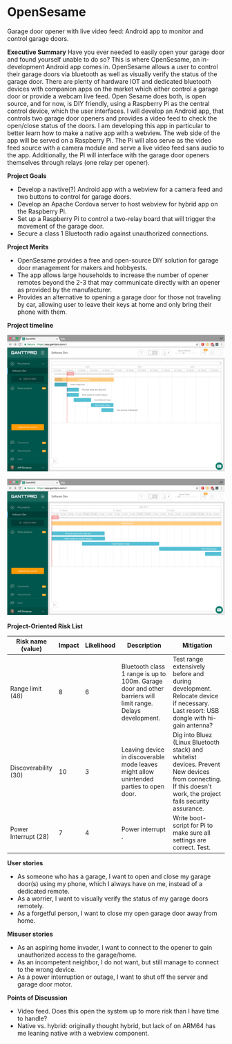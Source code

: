 # OpenSesame
Garage door opener with live video feed: Android app to monitor and control garage doors.


**Executive Summary**
Have you ever needed to easily open your garage door and found yourself unable to do so? This is where OpenSesame, an in-development Android app comes in. OpenSesame allows a user to control their garage doors via bluetooth as well as visually verify the status of the garage door. There are plenty of hardware IOT and dedicated bluetooth devices with companion apps on the market which either control a garage door or provide a webcam live feed. Open Sesame does both, is open source, and for now, is DIY friendly, using a Raspberry Pi as the central control device, which the user interfaces. I will develop an Android app, that controls two garage door openers and provides a video feed to check the open/close status of the doors. I am developing this app in particular to better learn how to make a native app with a webview. The web side of the app will be served on a Raspberry Pi. The Pi will also serve as the video feed source with a camera module and serve a live video feed sans audio to the app. Additionally, the Pi will interface with the garage door openers themselves through relays (one relay per opener).

**Project Goals**
* Develop a navtive(?) Android app with a webview for a camera feed and two buttons to control for garage doors. 
* Develop an Apache Cordova server to host webview for hybrid app on the Raspberry Pi.
* Set up a Raspberry Pi to control a two-relay board that will trigger the movement of the garage door.
* Secure a class 1 Bluetooth radio against unauthorized connections.

**Project Merits**
* OpenSesame provides a free and open-source DIY solution for garage door management for makers and hobbyests.
* The app allows large households to increase the number of opener remotes beyond the 2-3 that may communicate directly with an opener as provided by the manufacturer.
* Provides an alternative to opening a garage door for those not traveling by car, allowing user to leave their keys at home and only bring their phone with them.

**Project timeline**

![Week View](https://raw.githubusercontent.com/jeffreysdempsey/OpenSesame/4142619478447a57d09b6def96f41a14c8db78ae/Screen%20Shot%202017-04-03%20at%2010.35.03%20PM.png "Gantt chart week view")

![Day View](https://raw.githubusercontent.com/jeffreysdempsey/OpenSesame/4142619478447a57d09b6def96f41a14c8db78ae/Screen%20Shot%202017-04-03%20at%2010.35.30%20PM.png "Gantt chart day view")


**Project-Oriented Risk List**

|Risk name (value)  | Impact     | Likelihood | Description | Mitigation |
|-------------------|------------|------------|-------------|------------|
|Range limit (48) | 8 | 6 | Bluetooth class 1 range is up to 100m. Garage door and other barriers will limit range. Delays development. | Test range extensively before and during development. Relocate device if necessary. Last resort: USB dongle with hi-gain antenna?|
|Discoverability (30) | 10 | 3 | Leaving device in discoverable mode leaves might allow unintended parties to open door. | Dig into Bluez (Linux Bluetooth stack) and whitelist devices. Prevent New devices from connecting. If this doesn't work, the project fails security assurance.|
|Power Interrupt (28) | 7 | 4 | Power interrupt . | Write boot-script for Pi to make sure all settings are correct. Test.|


**User stories**
  * As someone who has a garage, I want to open and close my garage door(s) using my phone, which I always have on me, instead of a dedicated remote.
  * As a worrier, I want to visually verify the status of my garage doors remotely.
  * As a forgetful person, I want to close my open garage door away from home.

**Misuser stories**
  * As an aspiring home invader, I want to connect to the opener to gain unauthorized access to the garage/home.
  * As an incompetent neighbor, I do not want, but still manage to connect to the wrong device.
  * As a power interruption or outage, I want to shut off the server and garage door motor.


**Points of Discussion**
* Video feed. Does this open the system up to more risk than I have time to handle?
* Native vs. hybrid: originally thought hybrid, but lack of on ARM64 has me leaning native with a webview component.


